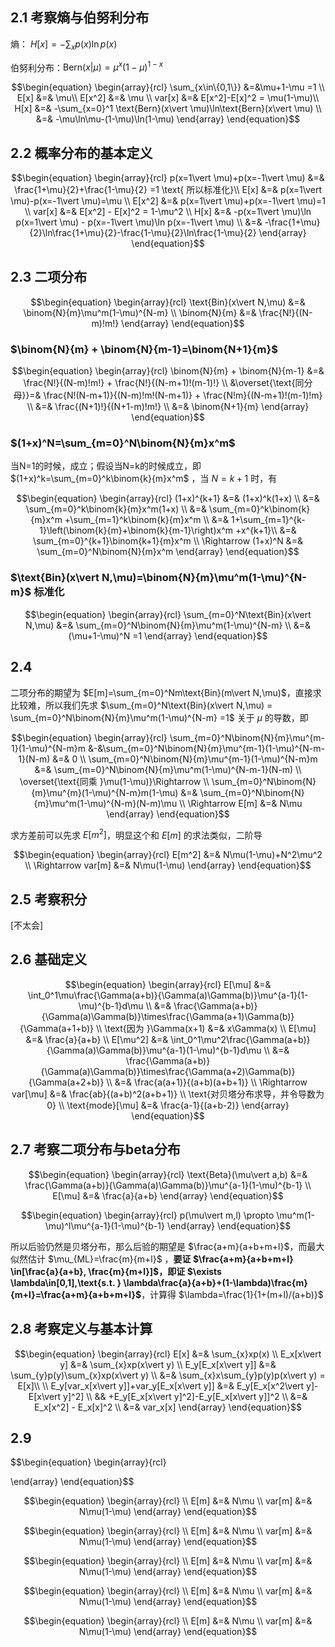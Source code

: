 ## 2.1 考察熵与伯努利分布

熵： $H[x]=-\sum_{x} p(x)\ln p(x)$

伯努利分布：$\text{Bern}(x\vert \mu)=\mu^x(1-\mu)^{1-x}$

$$\begin{equation}
\begin{array}{rcl}
\sum_{x\in\{0,1\}} &=&\mu+1-\mu =1 \\
E[x] &=& \mu\\
E[x^2] &=& \mu \\
var[x] &=& E[x^2]-E[x]^2 = \mu(1-\mu)\\
H[x] &=& -\sum_{x=0}^1 \text{Bern}(x\vert \mu)\ln\text{Bern}(x\vert \mu) \\
&=& -\mu\ln\mu-(1-\mu)\ln(1-\mu)
\end{array}
\end{equation}$$

## 2.2 概率分布的基本定义

$$\begin{equation}
\begin{array}{rcl}
p(x=1\vert \mu)+p(x=-1\vert \mu) &=& \frac{1+\mu}{2}+\frac{1-\mu}{2} =1 \text{  所以标准化}\\
E[x] &=& p(x=1\vert \mu)-p(x=-1\vert \mu)=\mu \\
E[x^2] &=& p(x=1\vert \mu)+p(x=-1\vert \mu)=1 \\
var[x] &=& E[x^2] - E[x]^2 = 1-\mu^2 \\
H[x] &=& -p(x=1\vert \mu)\ln p(x=1\vert \mu) - p(x=-1\vert \mu)\ln p(x=-1\vert \mu) \\
&=& -\frac{1+\mu}{2}\ln\frac{1+\mu}{2}-\frac{1-\mu}{2}\ln\frac{1-\mu}{2}
\end{array}
\end{equation}$$

## 2.3 二项分布

$$\begin{equation}
\begin{array}{rcl}
\text{Bin}(x\vert N,\mu) &=& \binom{N}{m}\mu^m(1-\mu)^{N-m} \\
\binom{N}{m} &=& \frac{N!}{(N-m)!m!}
\end{array}
\end{equation}$$

### $\binom{N}{m} + \binom{N}{m-1}=\binom{N+1}{m}$

$$\begin{equation}
\begin{array}{rcl}
\binom{N}{m} + \binom{N}{m-1} &=& \frac{N!}{(N-m)!m!} + \frac{N!}{(N-m+1)!(m-1)!} \\
&\overset{\text{同分母}}=& \frac{N!(N-m+1)}{(N-m)!m!(N-m+1)} + \frac{N!m}{(N-m+1)!(m-1)!m} \\
&=& \frac{(N+1)!}{(N+1-m)!m!} \\
&=& \binom{N+1}{m}
\end{array}
\end{equation}$$

### $(1+x)^N=\sum_{m=0}^N\binom{N}{m}x^m$
当N=1的时候，成立；假设当N=k的时候成立，即 $(1+x)^k=\sum_{m=0}^k\binom{k}{m}x^m$ ，当 $N=k+1$ 时，有

$$\begin{equation}
\begin{array}{rcl}
(1+x)^{k+1} &=& (1+x)^k(1+x) \\
&=& \sum_{m=0}^k\binom{k}{m}x^m(1+x) \\
&=& \sum_{m=0}^k\binom{k}{m}x^m +\sum_{m=1}^k\binom{k}{m}x^m \\
&=& 1+\sum_{m=1}^{k-1}\left(\binom{k}{m}+\binom{k}{m-1}\right)x^m +x^{k+1}\\
&=& \sum_{m=0}^{k+1}\binom{k+1}{m}x^m \\
\Rightarrow (1+x)^N &=& \sum_{m=0}^N\binom{N}{m}x^m
\end{array}
\end{equation}$$

### $\text{Bin}(x\vert N,\mu)=\binom{N}{m}\mu^m(1-\mu)^{N-m}$ 标准化

$$\begin{equation}
\begin{array}{rcl}
\sum_{m=0}^N\text{Bin}(x\vert N,\mu) &=& \sum_{m=0}^N\binom{N}{m}\mu^m(1-\mu)^{N-m} \\
&=& (\mu+1-\mu)^N =1
\end{array}
\end{equation}$$

## 2.4

二项分布的期望为 $E[m]=\sum_{m=0}^Nm\text{Bin}(m\vert N,\mu)$，直接求比较难，所以我们先求 $\sum_{m=0}^N\text{Bin}(x\vert N,\mu) = \sum_{m=0}^N\binom{N}{m}\mu^m(1-\mu)^{N-m} =1$ 关于 $\mu$ 的导数，即

$$\begin{equation}
\begin{array}{rcl}
\sum_{m=0}^N\binom{N}{m}\mu^{m-1}(1-\mu)^{N-m}m &-&\sum_{m=0}^N\binom{N}{m}\mu^{m-1}(1-\mu)^{N-m-1}(N-m) &=& 0 \\
\sum_{m=0}^N\binom{N}{m}\mu^{m-1}(1-\mu)^{N-m}m &=& \sum_{m=0}^N\binom{N}{m}\mu^m(1-\mu)^{N-m-1}(N-m) \\
\overset{\text{同乘 }\mu(1-\mu)}\Rightarrow \\
\sum_{m=0}^N\binom{N}{m}\mu^{m}(1-\mu)^{N-m}m(1-\mu) &=& \sum_{m=0}^N\binom{N}{m}\mu^m(1-\mu)^{N-m}(N-m)\mu \\
\Rightarrow E[m] &=& N\mu
\end{array}
\end{equation}$$

求方差前可以先求 $E[m^2]$，明显这个和 $E[m]$ 的求法类似，二阶导

$$\begin{equation}
\begin{array}{rcl}
E[m^2] &=& N\mu(1-\mu)+N^2\mu^2 \\
\Rightarrow var[m] &=& N\mu(1-\mu)
\end{array}
\end{equation}$$

## 2.5 考察积分

[不太会]

## 2.6 基础定义

$$\begin{equation}
\begin{array}{rcl}
E[\mu] &=& \int_0^1\mu\frac{\Gamma(a+b)}{\Gamma(a)\Gamma(b)}\mu^{a-1}(1-\mu)^{b-1}d\mu \\
&=& \frac{\Gamma(a+b)}{\Gamma(a)\Gamma(b)}\times\frac{\Gamma(a+1)\Gamma(b)}{\Gamma(a+1+b)} \\
\text{因为 }\Gamma(x+1) &=& x\Gamma(x)  \\
E[\mu] &=& \frac{a}{a+b} \\
E[\mu^2] &=& \int_0^1\mu^2\frac{\Gamma(a+b)}{\Gamma(a)\Gamma(b)}\mu^{a-1}(1-\mu)^{b-1}d\mu \\
&=& \frac{\Gamma(a+b)}{\Gamma(a)\Gamma(b)}\times\frac{\Gamma(a+2)\Gamma(b)}{\Gamma(a+2+b)} \\
&=& \frac{a(a+1)}{(a+b)(a+b+1)} \\
\Rightarrow var[\mu] &=& \frac{ab}{(a+b)^2(a+b+1)} \\
\text{对贝塔分布求导，并令导数为0} \\
\text{mode}[\mu] &=&  \frac{a-1}{(a+b-2)}
\end{array}
\end{equation}$$

## 2.7 考察二项分布与beta分布

$$\begin{equation}
\begin{array}{rcl}
\text{Beta}(\mu\vert a,b) &=& \frac{\Gamma(a+b)}{\Gamma(a)\Gamma(b)}\mu^{a-1}(1-\mu)^{b-1} \\
E[\mu] &=& \frac{a}{a+b}
\end{array}
\end{equation}$$

$$\begin{equation}
\begin{array}{rcl}
p(\mu\vert m,l) \propto \mu^m(1-\mu)^l\mu^{a-1}(1-\mu)^{b-1}
\end{array}
\end{equation}$$


所以后验仍然是贝塔分布，那么后验的期望是 $\frac{a+m}{a+b+m+l}$，而最大似然估计 $\mu_{ML}=\frac{m}{m+l}$ ，**要证 $\frac{a+m}{a+b+m+l} \in[\frac{a}{a+b}, \frac{m}{m+l}]$，即证 $\exists \lambda\in[0,1],\text{s.t. } \lambda\frac{a}{a+b}+(1-\lambda)\frac{m}{m+l}=\frac{a+m}{a+b+m+l}$**，计算得 $\lambda=\frac{1}{1+(m+l)/(a+b)}$

## 2.8 考察定义与基本计算

$$\begin{equation}
\begin{array}{rcl}
E[x] &=& \sum_{x}xp(x) \\
E_x[x\vert y] &=& \sum_{x}xp(x\vert y) \\
E_y[E_x[x\vert y]] &=& \sum_{y}p(y)\sum_{x}xp(x\vert y) \\
&=& \sum_{x}x\sum_{y}p(y)p(x\vert y) = E[x]\\
\\
E_y[var_x[x\vert y]]+var_y[E_x[x\vert y]] &=& E_y[E_x[x^2\vert y]-E[x\vert y]^2] \\
&& +E_y[E_x[x\vert y]^2]-E_y[E_x[x\vert y]]^2 \\
&=& E_x[x^2] - E_x[x]^2 \\
&=& var_x[x]
\end{array}
\end{equation}$$

## 2.9

$$\begin{equation}
\begin{array}{rcl}

\end{array}
\end{equation}$$

$$\begin{equation}
\begin{array}{rcl}
 \\
E[m] &=& N\mu \\
var[m] &=& N\mu(1-\mu)
\end{array}
\end{equation}$$



$$\begin{equation}
\begin{array}{rcl}
 \\
E[m] &=& N\mu \\
var[m] &=& N\mu(1-\mu)
\end{array}
\end{equation}$$



$$\begin{equation}
\begin{array}{rcl}
 \\
E[m] &=& N\mu \\
var[m] &=& N\mu(1-\mu)
\end{array}
\end{equation}$$


$$\begin{equation}
\begin{array}{rcl}
 \\
E[m] &=& N\mu \\
var[m] &=& N\mu(1-\mu)
\end{array}
\end{equation}$$


$$\begin{equation}
\begin{array}{rcl}
 \\
E[m] &=& N\mu \\
var[m] &=& N\mu(1-\mu)
\end{array}
\end{equation}$$

